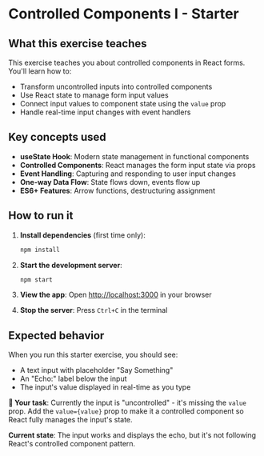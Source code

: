 # Controlled Components I - Starter

## What this exercise teaches

This exercise teaches you about controlled components in React forms. You'll learn how to:

- Transform uncontrolled inputs into controlled components
- Use React state to manage form input values  
- Connect input values to component state using the `value` prop
- Handle real-time input changes with event handlers

## Key concepts used

- **useState Hook**: Modern state management in functional components
- **Controlled Components**: React manages the form input state via props
- **Event Handling**: Capturing and responding to user input changes
- **One-way Data Flow**: State flows down, events flow up
- **ES6+ Features**: Arrow functions, destructuring assignment

## How to run it

1. **Install dependencies** (first time only):
   ```bash
   npm install
   ```

2. **Start the development server**:
   ```bash
   npm start
   ```

3. **View the app**: 
   Open [http://localhost:3000](http://localhost:3000) in your browser

4. **Stop the server**: Press `Ctrl+C` in the terminal

## Expected behavior

When you run this starter exercise, you should see:

- A text input with placeholder "Say Something"
- An "Echo:" label below the input
- The input's value displayed in real-time as you type

**🎯 Your task**: Currently the input is "uncontrolled" - it's missing the `value` prop. Add the `value={value}` prop to make it a controlled component so React fully manages the input's state.

**Current state**: The input works and displays the echo, but it's not following React's controlled component pattern.
